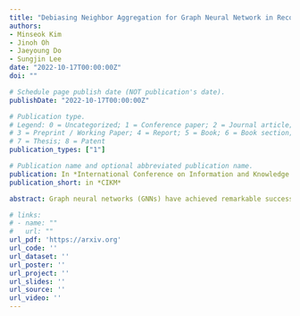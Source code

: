 ```yaml
---
title: "Debiasing Neighbor Aggregation for Graph Neural Network in Recommender Systems (CIKM 2022)"
authors:
- Minseok Kim
- Jinoh Oh
- Jaeyoung Do
- Sungjin Lee
date: "2022-10-17T00:00:00Z"
doi: ""

# Schedule page publish date (NOT publication's date).
publishDate: "2022-10-17T00:00:00Z"

# Publication type.
# Legend: 0 = Uncategorized; 1 = Conference paper; 2 = Journal article;
# 3 = Preprint / Working Paper; 4 = Report; 5 = Book; 6 = Book section;
# 7 = Thesis; 8 = Patent
publication_types: ["1"]

# Publication name and optional abbreviated publication name.
publication: In *International Conference on Information and Knowledge Management*
publication_short: in *CIKM*

abstract: Graph neural networks (GNNs) have achieved remarkable success in recommender systems by representing users and items based on their historical interactions. However, little attention was paid to GNN's vulnerability to exposure bias: users are exposed to a limited number of items so that a system only learns a biased view of user preference to result in suboptimal recommendation quality. Although inverse propensity weighting is known to recognize and alleviate exposure bias, it usually works on the final objective with the model outputs, whereas GNN can also be biased during neighbor aggregation. In this paper, we propose a simple but effective approach, neighbor aggregation via inverse propensity (Navip) for GNNs. Specifically, given a user-item bipartite graph, we first derive propensity score of each user-item interaction in the graph. Then, inverse of the propensity score with Laplacian normalization is applied to debias neighbor aggregation from exposure bias. We validate the effectiveness of our approach through our extensive experiments on two public and Amazon Alexa datasets where the performance enhances up to 14.2%.

# links:
# - name: ""
#   url: ""
url_pdf: 'https://arxiv.org'
url_code: ''
url_dataset: ''
url_poster: ''
url_project: ''
url_slides: ''
url_source: ''
url_video: ''
---
```


